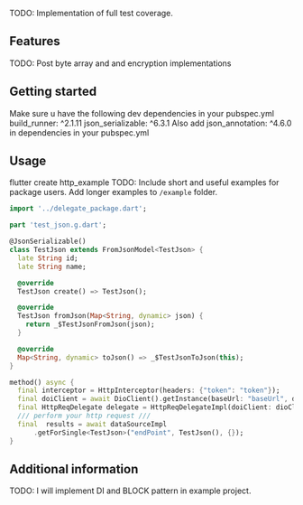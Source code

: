 <!-- 
This README describes the package. If you publish this package to pub.dev,
this README's contents appear on the landing page for your package.

For information about how to write a good package README, see the guide for
[writing package pages](https://dart.dev/guides/libraries/writing-package-pages). 

For general information about developing packages, see the Dart guide for
[creating packages](https://dart.dev/guides/libraries/create-library-packages)
and the Flutter guide for
[developing packages and plugins](https://flutter.dev/developing-packages). 
-->

TODO: Implementation of full test coverage.

## Features

TODO: Post byte array and and encryption implementations

## Getting started

Make sure u have the following dev dependencies in your pubspec.yml build_runner: ^2.1.11
json_serializable: ^6.3.1 Also add json_annotation: ^4.6.0 in dependencies in your pubspec.yml

## Usage

flutter create http_example TODO: Include short and useful examples for package users. Add longer
examples to `/example` folder.

```dart
import '../delegate_package.dart';

part 'test_json.g.dart';

@JsonSerializable()
class TestJson extends FromJsonModel<TestJson> {
  late String id;
  late String name;

  @override
  TestJson create() => TestJson();

  @override
  TestJson fromJson(Map<String, dynamic> json) {
    return _$TestJsonFromJson(json);
  }

  @override
  Map<String, dynamic> toJson() => _$TestJsonToJson(this);
}

method() async {
  final interceptor = HttpInterceptor(headers: {"token": "token"});
  final doiClient = await DioClient().getInstance(baseUrl: "baseUrl", debugMode: true,);
  final HttpReqDelegate delegate = HttpReqDelegateImpl(doiClient: dioClient);
  /// perform your http request ///
  final  results = await dataSourceImpl
      .getForSingle<TestJson>("endPoint", TestJson(), {});
}

```

## Additional information

TODO: I will implement DI and BLOCK pattern in example project.
